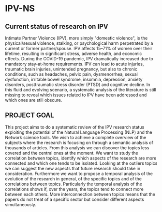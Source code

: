 # IPV-NS
## **Current status of research on IPV**
Intimate Partner Violence (IPV), more simply "domestic violence", is the physical/sexual
violence, stalking, or psychological harm perpetrated by a current or former partner/spouse.
IPV affects 15–71% of women over their lifetime, resulting in significant stress, adverse health,
and economic effects. During the COVID-19 pandemic, IPV dramatically increased due
to mandatory stay-at-home requirements. IPV can lead to acute injuries, traumatic brain
injuries, unintended pregnancy, but also to chronic conditions, such as headaches, pelvic pain,
dysmenorrhea, sexual dysfunction, irritable bowel syndrome, insomnia, depression, anxiety
disorders, posttraumatic stress disorder (PTSD) and cognitive decline. 
In this fluid and evolving scenario, a systematic analysis of the literature is still missing 
to reveal which issues related to IPV have been addressed and which ones are still obscure.

## **PROJECT GOAL**
This project aims to do a systematic review of the IPV research status exploiting the potential
of the Natural Language Processing (NLP) and the Network science tools. We wish to achieve
a complete overview of the subjects where the research is focusing on through a semantic
analysis of thousands of articles. From this analysis we can discover the topics less covered
and the central ones at the moment. We want to study the correlation between topics, identify
which aspects of the research are more connected and which one tends to be isolated. Looking
at the outliers topics we can suggest the new aspects that future research should take in
consideration. Furthermore we want to propose a temporal analysis of the evolution of the
research in general, of the specific topics and of the correlations between topics. Particularly
the temporal analysis of the correlations shows if, over the years, the topics tend to connect
more between each others. More interconnection between topics means that the papers do
not treat of a specific sector but consider different aspects simultaneously.

